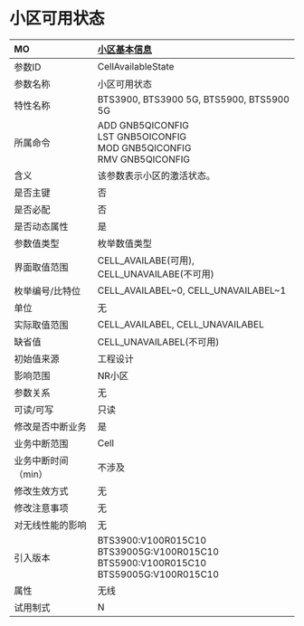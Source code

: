 # 小区可用状态<table><thread><tr><th align = "left">MO</th><th align = "left"><a href = "index.html#小区可用状态-7">小区基本信息</a></td></tr></thread><tbody><tr><td>参数ID</td><td>CellAvailableState</td></tr><tr><td>参数名称</td><td>小区可用状态</td></tr><tr><td>特性名称</td><td>BTS3900, BTS3900 5G, BTS5900, BTS5900 5G</td></tr><tr><td>所属命令</td><td>ADD GNB5QICONFIG<br>LST GNB5OICONFIG<br>MOD GNB5QICONFIG<br>RMV GNB5QICONFIG</td></tr><tr><td>含义</td><td>该参数表示小区的激活状态。</td></tr><tr><td>是否主键</td><td>否</td></tr><tr><td>是否必配</td><td>否</td></tr><tr><td>是否动态属性</td><td>是</td></tr><tr><td>参数值类型</td><td>枚举数值类型</td></tr><tr><td>界面取值范围</td><td>CELL_AVAILABE(可用), CELL_UNAVAILABE(不可用)</td></tr><tr><td>枚举编号/比特位</td><td>CELL_AVAILABEL~0, CELL_UNAVAILABEL~1</td></tr><tr><td>单位</td><td>无</td></tr><tr><td>实际取值范围</td><td>CELL_AVAILABEL, CELL_UNAVAILABEL</td></tr><tr><td>缺省值</td><td>CELL_UNAVAILABEL(不可用)</td></tr><tr><td>初始值来源</td><td>工程设计</td></tr><tr><td>影响范围</td><td>NR小区</td></tr><tr><td>参数关系</td><td>无</td></tr><tr><td>可读/可写</td><td>只读</td></tr><tr><td>修改是否中断业务</td><td>是</td></tr><tr><td>业务中断范围</td><td>Cell</td></tr><tr><td>业务中断时间（min）</td><td>不涉及</td></tr><tr><td>修改生效方式</td><td>无</td></tr><tr><td>修改注意事项</td><td>无</td></tr><tr><td>对无线性能的影响</td><td>无</td></tr><tr><td>引入版本</td><td>BTS3900:V100R015C10<br>BTS39005G:V100R015C10<br>BTS5900:V100R015C10<br>BTS59005G:V100R015C10</td></tr><tr><td>属性</td><td>无线</td></tr><tr><td>试用制式</td><td>N</td></tr></tbody></table>